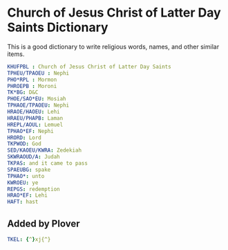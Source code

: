 # Church of Jesus Christ of Latter Day Saints Dictionary

This is a good dictionary to write religious words, names, and other similar
items.

```yaml
KHUFPBL : Church of Jesus Christ of Latter Day Saints
TPHEU/TPAOEU : Nephi
PHO*RPL : Mormon
PHROEPB : Moroni
TK*BG: D&C
PHOE/SAO*EU: Mosiah
TPHAOE/TPAOEU: Nephi
HRAOE/HAOEU: Lehi
HRAEU/PHAPB: Laman
HREPL/AOUL: Lemuel
TPHAO*EF: Nephi
HRORD: Lord
TKPWOD: God
SED/KAOEU/KWRA: Zedekiah
SKWRAOUD/A: Judah
TKPAS: and it came to pass
SPAEUBG: spake
TPHAO*: unto
KWROEU: ye
REPGS: redemption
HRAO*EF: Lehi
HAFT: hast
```

## Added by Plover

```yaml
TKEL: {^}xj{^}
```
